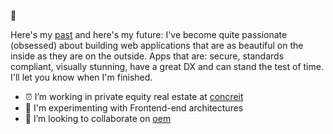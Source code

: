  👋

Here's my [past](https://www.linkedin.com/in/kevinlint/) and here's my future: I've become quite passionate (obsessed) about building web
applications that are as beautiful on the inside as they are on the outside. Apps that are: secure, standards compliant, visually stunning, have a great DX and can stand the test of time. I'll let you know when I'm finished.

- ⏰ I’m working in private equity real estate at [concreit](http://concreit.com)
- 🎈 I'm experimenting with Frontend-end architectures
- 🍩 I’m looking to collaborate on [oem](http://github.com/linttrapmedia/oem)
